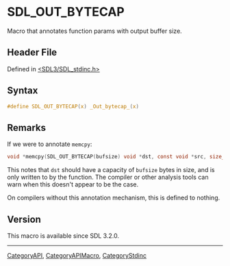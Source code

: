 # SDL_OUT_BYTECAP

Macro that annotates function params with output buffer size.

## Header File

Defined in [<SDL3/SDL_stdinc.h>](https://github.com/libsdl-org/SDL/blob/main/include/SDL3/SDL_stdinc.h)

## Syntax

```c
#define SDL_OUT_BYTECAP(x) _Out_bytecap_(x)
```

## Remarks

If we were to annotate `memcpy`:

```c
void *memcpy(SDL_OUT_BYTECAP(bufsize) void *dst, const void *src, size_t bufsize);
```

This notes that `dst` should have a capacity of `bufsize` bytes in size,
and is only written to by the function. The compiler or other analysis
tools can warn when this doesn't appear to be the case.

On compilers without this annotation mechanism, this is defined to nothing.

## Version

This macro is available since SDL 3.2.0.

----
[CategoryAPI](CategoryAPI), [CategoryAPIMacro](CategoryAPIMacro), [CategoryStdinc](CategoryStdinc)

